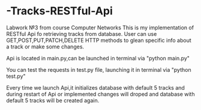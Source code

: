 # -Tracks-RESTful-Api
Labwork №3 from course Computer Networks
This is my implementation of RESTful Api fo retrieving tracks from database.
User can use GET,POST,PUT,PATCH,DELETE HTTP methods to glean specific info about
a track or make some changes.

Api is located in main.py,can be launched in terminal via "python main.py"

You can test the requests in test.py file, launching it in terminal via "python test.py"

Every time we launch Api,it initializes database with default 5 tracks and during
restart of Api or implemented changes will droped and database with default 5 tracks
will be created again.
